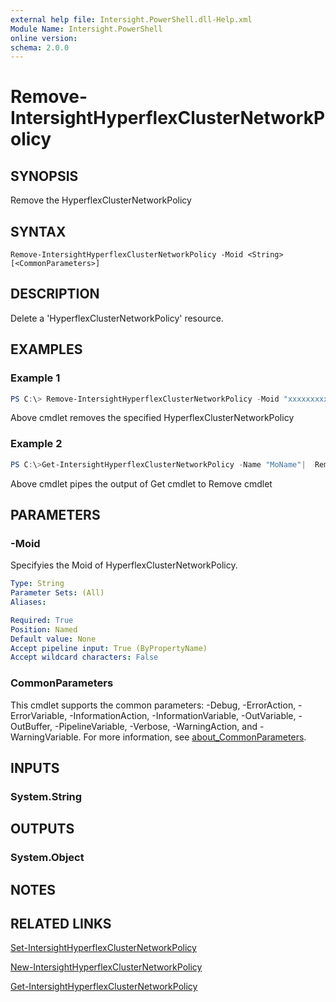 ```yaml
---
external help file: Intersight.PowerShell.dll-Help.xml
Module Name: Intersight.PowerShell
online version:
schema: 2.0.0
---
```


# Remove-IntersightHyperflexClusterNetworkPolicy

## SYNOPSIS
Remove the HyperflexClusterNetworkPolicy

## SYNTAX

```
Remove-IntersightHyperflexClusterNetworkPolicy -Moid <String> [<CommonParameters>]
```

## DESCRIPTION
Delete a &apos;HyperflexClusterNetworkPolicy&apos; resource.

## EXAMPLES

### Example 1
```powershell
PS C:\> Remove-IntersightHyperflexClusterNetworkPolicy -Moid "xxxxxxxxxxxxxxxxxxxxxxxxxxx"
```
Above cmdlet removes the specified HyperflexClusterNetworkPolicy 

### Example 2
```powershell
PS C:\>Get-IntersightHyperflexClusterNetworkPolicy -Name "MoName"|  Remove-IntersightHyperflexClusterNetworkPolicy
```
Above cmdlet pipes the output of Get cmdlet to Remove cmdlet

## PARAMETERS

### -Moid
Specifyies the Moid of HyperflexClusterNetworkPolicy.

```yaml
Type: String
Parameter Sets: (All)
Aliases:

Required: True
Position: Named
Default value: None
Accept pipeline input: True (ByPropertyName)
Accept wildcard characters: False
```

### CommonParameters
This cmdlet supports the common parameters: -Debug, -ErrorAction, -ErrorVariable, -InformationAction, -InformationVariable, -OutVariable, -OutBuffer, -PipelineVariable, -Verbose, -WarningAction, and -WarningVariable. For more information, see [about_CommonParameters](http://go.microsoft.com/fwlink/?LinkID=113216).

## INPUTS

### System.String

## OUTPUTS

### System.Object
## NOTES

## RELATED LINKS

[Set-IntersightHyperflexClusterNetworkPolicy](./Set-IntersightHyperflexClusterNetworkPolicy.md)

[New-IntersightHyperflexClusterNetworkPolicy](./New-IntersightHyperflexClusterNetworkPolicy.md)

[Get-IntersightHyperflexClusterNetworkPolicy](./Get-IntersightHyperflexClusterNetworkPolicy.md)

